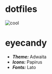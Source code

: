 # dotfiles

![cool](https://raw.githubusercontent.com/berkiyo/dotfiles/master/screenshots/setup.png)

# eyecandy

* ***Theme:*** Adwaita
* ***Icons:*** Papirus
* ***Fonts:*** Lato